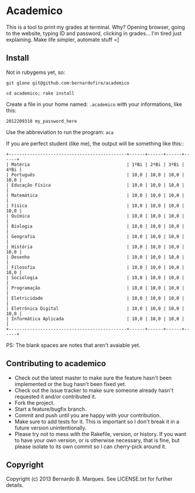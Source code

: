 Academico
=========

This is a tool to print my grades at terminal.
Why? Opening browser, going to the website, typing ID and password, clicking in grades...
I'm tired just explaining.
Make life simpler, automate stuff =]

Install
-------
Not in rubygems yet, so:

`git glone git@github.com:bernardofire/academico`

`cd academico; rake install`

Create a file in your home named: `.academico` with your informations, like this:

`2012209310
my_password_here`

Use the abbreviation to run the program: `aca`

If you are perfect student (like me), the output will be something like this::

```
+---------------------------------------------+------+------+------+------+
| Matéria                                     | 1ºBi | 2ºBi | 3ºBi | 4ºBi |
| Português                                   | 10,0 | 10,0 | 10,0 | 10,0 |
| Educação Física                             | 10,0 | 10,0 | 10,0 |      |
| Matemática                                  | 10,0 | 10,0 | 10,0 |      |
| Física                                      | 10,0 | 10,0 | 10,0 | 10,0 |
| Química                                     | 10,0 | 10,0 | 10,0 |      |
| Biologia                                    | 10,0 | 10,0 | 10,0 |      |
| Geografia                                   | 10,0 | 10,0 | 10,0 |      |
| História                                    | 10,0 | 10,0 | 10,0 | 10,0 |
| Desenho                                     | 10,0 | 10,0 | 10,0 |      |
| Filosofia                                   | 10,0 | 10,0 | 10,0 | 10,0 |
| Sociologia                                  | 10,0 | 10,0 | 10,0 |      |
| Programação                                 | 10,0 | 10,0 | 10,0 |      |
| Eletricidade                                | 10,0 | 10,0 | 10,0 |      |
| Eletrônica Digital                          | 10,0 | 10,0 | 10,0 | 10,0 |
| Informática Aplicada                        | 10,0 | 10,0 | 10,0 |      |
+---------------------------------------------+------+------+------+------+
```

PS: The blank spaces are notes that aren't avaiable yet.


Contributing to academico
-------------------------

* Check out the latest master to make sure the feature hasn't been implemented or the bug hasn't been fixed yet.
* Check out the issue tracker to make sure someone already hasn't requested it and/or contributed it.
* Fork the project.
* Start a feature/bugfix branch.
* Commit and push until you are happy with your contribution.
* Make sure to add tests for it. This is important so I don't break it in a future version unintentionally.
* Please try not to mess with the Rakefile, version, or history. If you want to have your own version, or is otherwise necessary, that is fine, but please isolate to its own commit so I can cherry-pick around it.

Copyright
---------

Copyright (c) 2013 Bernardo B. Marques. See LICENSE.txt for
further details.

